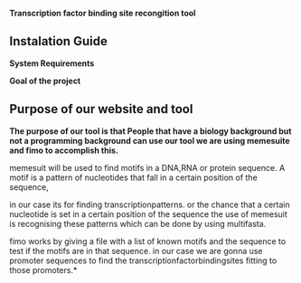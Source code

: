 **Transcription factor binding site recongition tool**


## **Instalation Guide** ##

**System Requirements**

**Goal of the project**



 ## **Purpose of our website and tool** 

**The purpose of our tool is that People that have a biology background but not a programming background can use our tool
we are using memesuite and fimo to accomplish this.**

memesuit will be used to find motifs in a DNA,RNA or protein sequence.
A motif is a pattern of nucleotides that fall in a certain position of the sequence, 

in our case its for finding transcriptionpatterns.
or the chance that a certain nucleotide is set in a certain position of the sequence
the use of memesuit is recognising these patterns which can be done by using multifasta. 

fimo works by giving a file with a list of known motifs and the sequence to test if the motifs are in that sequence. 
in our case we are gonna use promoter sequences to find the transcriptionfactorbindingsites fitting to those promoters.*




